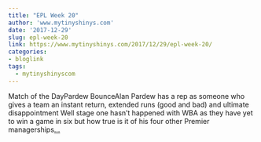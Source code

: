 ```yaml
---
title: "EPL Week 20"
author: 'www.mytinyshinys.com'
date: '2017-12-29'
slug: epl-week-20
link: https://www.mytinyshinys.com/2017/12/29/epl-week-20/
categories:
- bloglink
tags:
  - mytinyshinyscom
---
```


Match of the DayPardew BounceAlan Pardew has a rep as someone who gives a team an instant return, extended runs (good and bad) and ultimate disappointment Well stage one hasn’t happened with WBA as they have yet to win a game in six but how true is it of his four other Premier managerships[... <i class="fas fa-external-link-alt"></i>](https://www.mytinyshinys.com/2017/12/29/epl-week-20/)

